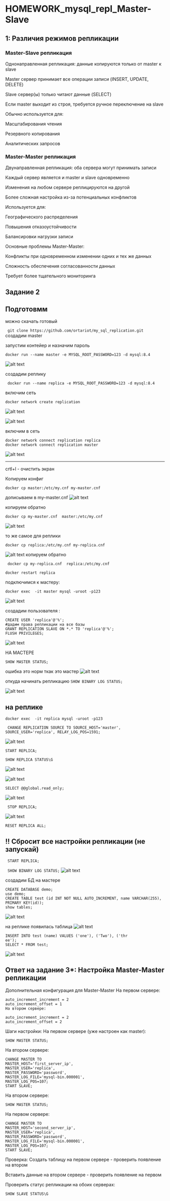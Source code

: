 # HOMEWORK_mysql_repl_Master-Slave

## 1: Различия режимов репликации
### Master-Slave репликация
Однонаправленная репликация: данные копируются только от master к slave

Master сервер принимает все операции записи (INSERT, UPDATE, DELETE)

Slave сервер(ы) только читают данные (SELECT)

Если master выходит из строя, требуется ручное переключение на slave

Обычно используется для:

Масштабирования чтения

Резервного копирования

Аналитических запросов

### Master-Master репликация
Двунаправленная репликация: оба сервера могут принимать записи

Каждый сервер является и master и slave одновременно

Изменения на любом сервере реплицируются на другой

Более сложная настройка из-за потенциальных конфликтов

Используется для:

Географического распределения

Повышения отказоустойчивости

Балансировки нагрузки записи

Основные проблемы Master-Master:

Конфликты при одновременном изменении одних и тех же данных

Сложность обеспечения согласованности данных

Требует более тщательного мониторинга

## Задание 2
## Подготовмм
можно скачать готовый

``` git clone https://github.com/ortariot/my_sql_replication.git```
создадим master 

запустим контейер и назначим пароль
```
docker run --name master -e MYSQL_ROOT_PASSWORD=123 -d mysql:8.4   
```
![alt text](image.png)

создадим реплику
```
 docker run --name replica -e MYSQL_ROOT_PASSWORD=123 -d mysql:8.4
```
включим сеть 

```
docker network create replication
```
![alt text](image-1.png)

![alt text](image-2.png)

включим в сеть 

```
docker network connect replication replica
docker network connect replication master
```
![alt text](image-3.png)

-----------------------------------------------------------

crtl+l  - очистить экран

Копируем конфиг
```
docker cp master:/etc/my.cnf my-master.cnf
```

дописываем в my-master.cnf
![alt text](image-5.png)

копируем обратно
```
docker cp my-master.cnf  master:/etc/my.cnf
```
![alt text](image-6.png)

то же самое для реплики

```
docker cp replica:/etc/my.cnf my-replica.cnf
```
![alt text](image-7.png)
копируем обратно
```
 docker cp my-replica.cnf  replica:/etc/my.cnf
```
```
docker restart replica
```
подключимся к мастеру:

```
docker exec  -it master mysql -uroot -p123
```

![alt text](image-8.png)

создадим пользователя :
```
CREATE USER 'replica'@'%';
#дадим права репликации на все базы
GRANT REPLICATION SLAVE ON *.* TO 'replica'@'%';
FLUSH PRIVILEGES;
```
![alt text](image-9.png)

НА МАСТЕРЕ
```
SHOW MASTER STATUS;
```
ошибка это норм  ткак это мастер
![alt text](image-10.png)

откуда начинать репликацию
```SHOW BINARY LOG STATUS;```

![alt text](image-12.png)

## на реплике
```
docker exec  -it replica mysql -uroot -p123
```

```
 CHANGE REPLICATION SOURCE TO SOURCE_HOST='master', SOURCE_USER='replica', RELAY_LOG_POS=1591;
```
![alt text](image-13.png)


```
START REPLICA;
```
```
SHOW REPLICA STATUS\G
```

![alt text](image-14.png)


![alt text](image-15.png)

 ```SELECT @@global.read_only;```

![alt text](image-16.png)


``` STOP REPLICA;```

![alt text](image-17.png)

```RESET REPLICA ALL; ``` 
## !! Сбросит все настройки репликации (не запускай)

```
 START REPLICA;
```


``` SHOW BINARY LOG STATUS;```
![alt text](image-18.png)


создадим БД на мастере 

```
CREATE DATABASE demo;
use demo;
CREATE TABLE test (id INT NOT NULL AUTO_INCREMENT, name VARCHAR(255), PRIMARY KEY(id));
show tables;
```

![alt text](image-19.png)


на реплике появилась таблица
![alt text](image-20.png)

```
INSERT INTO test (name) VALUES ('one'), ('Two'), ('thr
ee');
SELECT * FROM test;
```

![alt text](image-21.png)



## Ответ на задание 3*: Настройка Master-Master репликации
Дополнительная конфигурация для Master-Master
На первом сервере:

```
auto_increment_increment = 2
auto_increment_offset = 1
На втором сервере:
```

```
auto_increment_increment = 2
auto_increment_offset = 2

```
Шаги настройки:
На первом сервере (уже настроен как master):
```
SHOW MASTER STATUS;
```
На втором сервере:

```
CHANGE MASTER TO
MASTER_HOST='first_server_ip',
MASTER_USER='replica',
MASTER_PASSWORD='password',
MASTER_LOG_FILE='mysql-bin.000001',
MASTER_LOG_POS=107;
START SLAVE;

```
На втором сервере:
```
SHOW MASTER STATUS;

```
На первом сервере:

```
CHANGE MASTER TO
MASTER_HOST='second_server_ip',
MASTER_USER='replica',
MASTER_PASSWORD='password',
MASTER_LOG_FILE='mysql-bin.000001',
MASTER_LOG_POS=107;
START SLAVE;

```
Проверка:
Создать таблицу на первом сервере - проверить появление на втором

Вставить данные на втором сервере - проверить появление на первом

Проверить статус репликации на обоих серверах:

```
SHOW SLAVE STATUS\G
```